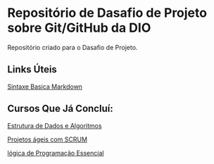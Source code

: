 # Repositório de Dasafio de Projeto sobre Git/GitHub da DIO
Repositório criado para o Dasafio de Projeto.

## Links Úteis
[Sintaxe Basica Markdown](https://www.markdownguide.org/basic-syntax/)

## Cursos Que Já Concluí:
[Estrutura de Dados e Algoritmos](https://hermes.dio.me/certificates/LHMYRZUO.pdf)

[Projetos ágeis com SCRUM](https://hermes.dio.me/certificates/L3V00QSZ.pdf)

[lógica de Programação Essencial](https://hermes.dio.me/certificates/29KFM1RJ.pdf)

